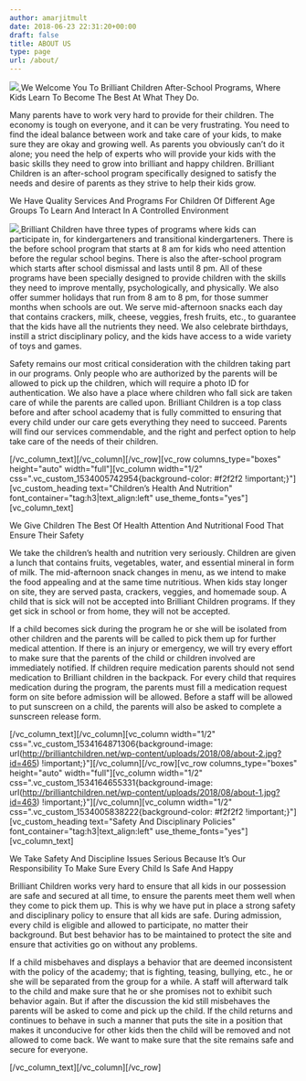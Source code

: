 ```yaml
---
author: amarjitmult
date: 2018-06-23 22:31:20+00:00
draft: false
title: ABOUT US
type: page
url: /about/
---
```




[![](http://brilliantchildren.net/wp-content/uploads/2018/08/391A8526-300x200.jpg)
](http://brilliantchildren.net/wp-content/uploads/2018/08/391A8526.jpg)We Welcome You To Brilliant Children After-School Programs, Where Kids Learn To Become The Best At What They Do.








Many parents have to work very hard to provide for their children. The economy is tough on everyone, and it can be very frustrating. You need to find the ideal balance between work and take care of your kids, to make sure they are okay and growing well. As parents you obviously can’t do it alone; you need the help of experts who will provide your kids with the basic skills they need to grow into brilliant and happy children. Brilliant Children is an after-school program specifically designed to satisfy the needs and desire of parents as they strive to help their kids grow.





We Have Quality Services And Programs For Children Of Different Age Groups To Learn And Interact In A Controlled Environment




[![](http://brilliantchildren.net/wp-content/uploads/2018/08/391A8566-300x200.jpg)
](http://brilliantchildren.net/wp-content/uploads/2018/08/391A8566.jpg)Brilliant Children have three types of programs where kids can participate in, for kindergarteners and transitional kindergarteners. There is the before school program that starts at 8 am for kids who need attention before the regular school begins. There is also the after-school program which starts after school dismissal and lasts until 8 pm. All of these programs have been specially designed to provide children with the skills they need to improve mentally, psychologically, and physically. We also offer summer holidays that run from 8 am to 8 pm, for those summer months when schools are out. We serve mid-afternoon snacks each day that contains crackers, milk, cheese, veggies, fresh fruits, etc., to guarantee that the kids have all the nutrients they need. We also celebrate birthdays, instill a strict disciplinary policy, and the kids have access to a wide variety of toys and games.




Safety remains our most critical consideration with the children taking part in our programs. Only people who are authorized by the parents will be allowed to pick up the children, which will require a photo ID for authentication. We also have a place where children who fall sick are taken care of while the parents are called upon. Brilliant Children is a top class before and after school academy that is fully committed to ensuring that every child under our care gets everything they need to succeed. Parents will find our services commendable, and the right and perfect option to help take care of the needs of their children.


[/vc_column_text][/vc_column][/vc_row][vc_row columns_type="boxes" height="auto" width="full"][vc_column width="1/2" css=".vc_custom_1534005742954{background-color: #f2f2f2 !important;}"][vc_custom_heading text="Children’s Health And Nutrition" font_container="tag:h3|text_align:left" use_theme_fonts="yes"][vc_column_text]


We Give Children The Best Of Health Attention And Nutritional Food That Ensure Their Safety




We take the children’s health and nutrition very seriously. Children are given a lunch that contains fruits, vegetables, water, and essential mineral in form of milk. The mid-afternoon snack changes in menu, as we intend to make the food appealing and at the same time nutritious. When kids stay longer on site, they are served pasta, crackers, veggies, and homemade soup. A child that is sick will not be accepted into Brilliant Children programs. If they get sick in school or from home, they will not be accepted.




If a child becomes sick during the program he or she will be isolated from other children and the parents will be called to pick them up for further medical attention. If there is an injury or emergency, we will try every effort to make sure that the parents of the child or children involved are immediately notified. If children require medication parents should not send medication to Brilliant children in the backpack. For every child that requires medication during the program, the parents must fill a medication request form on site before admission will be allowed. Before a staff will be allowed to put sunscreen on a child, the parents will also be asked to complete a sunscreen release form.


[/vc_column_text][/vc_column][vc_column width="1/2" css=".vc_custom_1534164871306{background-image: url(http://brilliantchildren.net/wp-content/uploads/2018/08/about-2.jpg?id=465) !important;}"][/vc_column][/vc_row][vc_row columns_type="boxes" height="auto" width="full"][vc_column width="1/2" css=".vc_custom_1534164655331{background-image: url(http://brilliantchildren.net/wp-content/uploads/2018/08/about-1.jpg?id=463) !important;}"][/vc_column][vc_column width="1/2" css=".vc_custom_1534005838222{background-color: #f2f2f2 !important;}"][vc_custom_heading text="Safety And Disciplinary Policies" font_container="tag:h3|text_align:left" use_theme_fonts="yes"][vc_column_text]


We Take Safety And Discipline Issues Serious Because It’s Our Responsibility To Make Sure Every Child Is Safe And Happy




Brilliant Children works very hard to ensure that all kids in our possession are safe and secured at all time, to ensure the parents meet them well when they come to pick them up. This is why we have put in place a strong safety and disciplinary policy to ensure that all kids are safe. During admission, every child is eligible and allowed to participate, no matter their background. But best behavior has to be maintained to protect the site and ensure that activities go on without any problems.




If a child misbehaves and displays a behavior that are deemed inconsistent with the policy of the academy; that is fighting, teasing, bullying, etc., he or she will be separated from the group for a while. A staff will afterward talk to the child and make sure that he or she promises not to exhibit such behavior again. But if after the discussion the kid still misbehaves the parents will be asked to come and pick up the child. If the child returns and continues to behave in such a manner that puts the site in a position that makes it unconducive for other kids then the child will be removed and not allowed to come back. We want to make sure that the site remains safe and secure for everyone.


[/vc_column_text][/vc_column][/vc_row]
